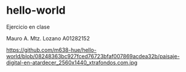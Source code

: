 # hello-world
Ejercicio en clase

Mauro A. Mtz. Lozano
A01282152

https://github.com/m638-hue/hello-world/blob/08248363bc927fced76723bfaf007869acdea32b/paisaje-digital-en-atardecer_2560x1440_xtrafondos.com.jpg 
